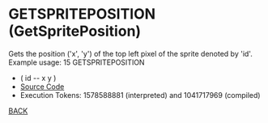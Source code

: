 # GETSPRITEPOSITION &emsp; (GetSpritePosition)
Gets the position ('x', 'y') of the top left pixel of the sprite denoted by 'id'.<br/>Example usage: 15 GETSPRITEPOSITION
* ( id -- x y )
* [Source Code](../words/graphics/GetSpritePosition.cs)
* Execution Tokens: 1578588881 (interpreted) and 1041717969 (compiled)


[BACK](builtins.md#GetSpritePosition)
